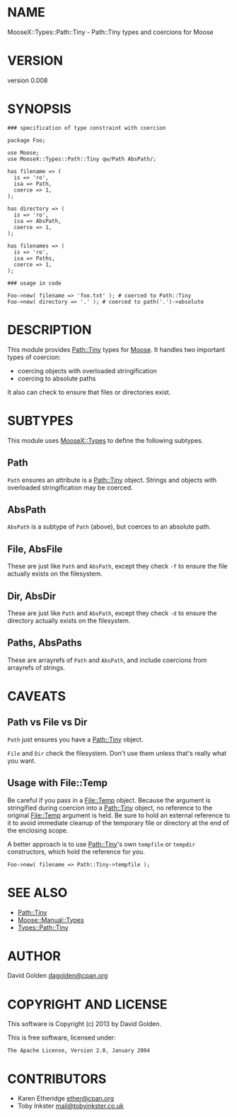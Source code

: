 # NAME

MooseX::Types::Path::Tiny - Path::Tiny types and coercions for Moose

# VERSION

version 0.008

# SYNOPSIS

    ### specification of type constraint with coercion

    package Foo;

    use Moose;
    use MooseX::Types::Path::Tiny qw/Path AbsPath/;

    has filename => (
      is => 'ro',
      isa => Path,
      coerce => 1,
    );

    has directory => (
      is => 'ro',
      isa => AbsPath,
      coerce => 1,
    );

    has filenames => (
      is => 'ro',
      isa => Paths,
      coerce => 1,
    );

    ### usage in code

    Foo->new( filename => 'foo.txt' ); # coerced to Path::Tiny
    Foo->new( directory => '.' ); # coerced to path('.')->absolute

# DESCRIPTION

This module provides [Path::Tiny](https://metacpan.org/pod/Path::Tiny) types for [Moose](https://metacpan.org/pod/Moose).  It handles
two important types of coercion:

- coercing objects with overloaded stringification
- coercing to absolute paths

It also can check to ensure that files or directories exist.

# SUBTYPES

This module uses [MooseX::Types](https://metacpan.org/pod/MooseX::Types) to define the following subtypes.

## Path

`Path` ensures an attribute is a [Path::Tiny](https://metacpan.org/pod/Path::Tiny) object.  Strings and
objects with overloaded stringification may be coerced.

## AbsPath

`AbsPath` is a subtype of `Path` (above), but coerces to an absolute path.

## File, AbsFile

These are just like `Path` and `AbsPath`, except they check `-f` to ensure
the file actually exists on the filesystem.

## Dir, AbsDir

These are just like `Path` and `AbsPath`, except they check `-d` to ensure
the directory actually exists on the filesystem.

## Paths, AbsPaths

These are arrayrefs of `Path` and `AbsPath`, and include coercions from
arrayrefs of strings.

# CAVEATS

## Path vs File vs Dir

`Path` just ensures you have a [Path::Tiny](https://metacpan.org/pod/Path::Tiny) object.

`File` and `Dir` check the filesystem.  Don't use them unless that's really
what you want.

## Usage with File::Temp

Be careful if you pass in a [File::Temp](https://metacpan.org/pod/File::Temp) object. Because the argument is
stringified during coercion into a [Path::Tiny](https://metacpan.org/pod/Path::Tiny) object, no reference to the
original [File::Temp](https://metacpan.org/pod/File::Temp) argument is held.  Be sure to hold an external reference to
it to avoid immediate cleanup of the temporary file or directory at the end of
the enclosing scope.

A better approach is to use [Path::Tiny](https://metacpan.org/pod/Path::Tiny)'s own `tempfile` or `tempdir`
constructors, which hold the reference for you.

    Foo->new( filename => Path::Tiny->tempfile );

# SEE ALSO

- [Path::Tiny](https://metacpan.org/pod/Path::Tiny)
- [Moose::Manual::Types](https://metacpan.org/pod/Moose::Manual::Types)
- [Types::Path::Tiny](https://metacpan.org/pod/Types::Path::Tiny)

# AUTHOR

David Golden <dagolden@cpan.org>

# COPYRIGHT AND LICENSE

This software is Copyright (c) 2013 by David Golden.

This is free software, licensed under:

    The Apache License, Version 2.0, January 2004

# CONTRIBUTORS

- Karen Etheridge <ether@cpan.org>
- Toby Inkster <mail@tobyinkster.co.uk>
